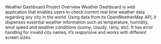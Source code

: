 Weather Dashboard
Project Overview
Weather Dashboard is web application that enables users to check current real time weather data regarding any city in the world. Using data from its OpenWeatherMap API, it dispenses essential weather information such as temperature, humidity, wind speed and weather conditions (sunny, cloudy, rainy, etc). It has error handling for invalid city names, it’s responsive and works with different screen sizes.